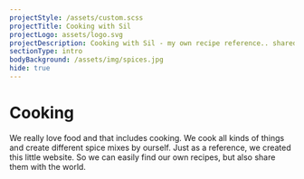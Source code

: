 ```yaml
---
projectStyle: /assets/custom.scss
projectTitle: Cooking with Sil
projectLogo: assets/logo.svg
projectDescription: Cooking with Sil - my own recipe reference.. shared online
sectionType: intro
bodyBackground: /assets/img/spices.jpg
hide: true
---
```


# Cooking

We really love food and that includes cooking. We cook all kinds of things and create different spice mixes by ourself. Just as a reference, we created this little website. So we can easily find our own recipes, but also share them with the world.

